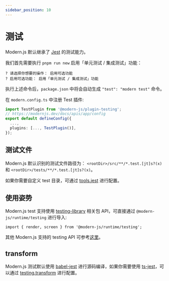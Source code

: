 ```yaml
---
sidebar_position: 10
---
```


# 测试

Modern.js 默认继承了 [Jest](https://jestjs.io/) 的测试能力。

我们首先需要执行 `pnpm run new` 启用「单元测试 / 集成测试」功能：

```
? 请选择你想要的操作： 启用可选功能
? 启用可选功能： 启用「单元测试 / 集成测试」功能
```

执行上述命令后，`package.json` 中将会自动生成 `"test": "modern test"` 命令。

在 `modern.config.ts` 中注册 Test 插件:

```ts title="modern.config.ts"
import TestPlugin from '@modern-js/plugin-testing';
// https://modernjs.dev/docs/apis/app/config
export default defineConfig({
  ...,
  plugins: [..., TestPlugin()],
});
```

## 测试文件

Modern.js 默认识别的测试文件路径为： `<rootDir>/src/**/*.test.[jt]s?(x)` 和 `<rootDir>/tests/**/*.test.[jt]s?(x)`。

如果你需要自定义 test 目录，可通过 [tools.jest](/docs/configure/app/tools/jest) 进行配置。

## 使用姿势

Modern.js test 支持使用 [testing-library](https://testing-library.com/docs/) 相关包 API，可直接通过 `@modern-js/runtime/testing` 进行导入:

```
import { render, screen } from '@modern-js/runtime/testing';
```

其他 Modern.js 支持的 testing API 可参考[这里](/docs/apis/app/runtime/testing/cleanup)。

## transform

Modern.js 测试默认使用 [babel-jest](https://www.npmjs.com/package/babel-jest) 进行源码编译，如果你需要使用 [ts-jest](https://github.com/kulshekhar/ts-jest)，可以通过 [testing.transform](/docs/configure/app/testing/transformer) 进行配置。
